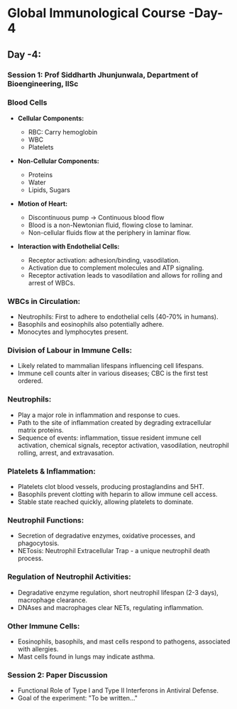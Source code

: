 # Global Immunological Course -Day-4

## Day -4:

### Session 1: Prof Siddharth Jhunjunwala, Department of Bioengineering, IISc
### Blood Cells

- **Cellular Components:**
  - RBC: Carry hemoglobin
  - WBC
  - Platelets

- **Non-Cellular Components:**
  - Proteins
  - Water
  - Lipids, Sugars

- **Motion of Heart:** 
  - Discontinuous pump → Continuous blood flow
  - Blood is a non-Newtonian fluid, flowing close to laminar.
  - Non-cellular fluids flow at the periphery in laminar flow.
  
- **Interaction with Endothelial Cells:**
  - Receptor activation: adhesion/binding, vasodilation.
  - Activation due to complement molecules and ATP signaling.
  - Receptor activation leads to vasodilation and allows for rolling and arrest of WBCs.
  
### WBCs in Circulation:
- Neutrophils: First to adhere to endothelial cells (40-70% in humans).
- Basophils and eosinophils also potentially adhere.
- Monocytes and lymphocytes present.
  
### Division of Labour in Immune Cells:
- Likely related to mammalian lifespans influencing cell lifespans.
- Immune cell counts alter in various diseases; CBC is the first test ordered.

### Neutrophils:
- Play a major role in inflammation and response to cues.
- Path to the site of inflammation created by degrading extracellular matrix proteins.
- Sequence of events: inflammation, tissue resident immune cell activation, chemical signals, receptor activation, vasodilation, neutrophil rolling, arrest, and extravasation.

### Platelets & Inflammation:
- Platelets clot blood vessels, producing prostaglandins and 5HT.
- Basophils prevent clotting with heparin to allow immune cell access.
- Stable state reached quickly, allowing platelets to dominate.

### Neutrophil Functions:
- Secretion of degradative enzymes, oxidative processes, and phagocytosis.
- NETosis: Neutrophil Extracellular Trap - a unique neutrophil death process.
  
### Regulation of Neutrophil Activities:
- Degradative enzyme regulation, short neutrophil lifespan (2-3 days), macrophage clearance.
- DNAses and macrophages clear NETs, regulating inflammation.

### Other Immune Cells:
- Eosinophils, basophils, and mast cells respond to pathogens, associated with allergies.
- Mast cells found in lungs may indicate asthma.

### Session 2: Paper Discussion
- Functional Role of Type I and Type II Interferons in Antiviral Defense.
- Goal of the experiment: "To be written..."
